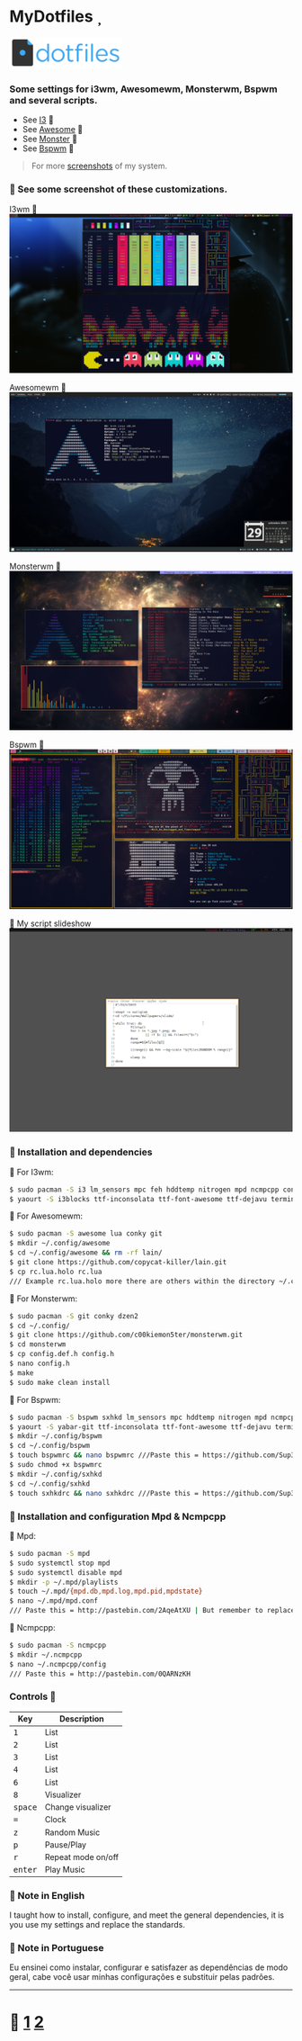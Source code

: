 # MyDotfiles 

<img alt="dotfiles" width="200" src="https://raw.githubusercontent.com/Sup3r-Us3r/MyDotfiles/master/Screenshots/dotfiles-logo.png">

### Some settings for i3wm, Awesomewm, Monsterwm, Bspwm and several scripts.


* See [I3](https://i3wm.org/) 
* See [Awesome](https://awesome.naquadah.org/) 
* See [Monster](https://github.com/c00kiemon5ter/monsterwm) 
* See [Bspwm](https://github.com/baskerville/bspwm) 

> For more [screenshots](https://github.com/Sup3r-Us3r/MyDotfiles/tree/master/Screenshots) of my system.


###  See some screenshot of these customizations.

I3wm 
![I3][screenshot1]

Awesomewm 
![Awesome][screenshot2]

Monsterwm 
![Monster][screenshot3]

Bspwm 
![Bspwm][screenshot4]

 My script slideshow
![Slideshow][screenshot5]

[screenshot1]:https://raw.githubusercontent.com/Sup3r-Us3r/MyDotfiles/master/Screenshots/screenshot5.png
[screenshot2]:https://raw.githubusercontent.com/Sup3r-Us3r/MyDotfiles/master/Screenshots/screenshot9.png
[screenshot3]:https://raw.githubusercontent.com/Sup3r-Us3r/MyDotfiles/master/Screenshots/screenshot8.png
[screenshot4]:https://raw.githubusercontent.com/Sup3r-Us3r/MyDotfiles/master/Screenshots/screenshot13.png
[screenshot5]:https://raw.githubusercontent.com/Sup3r-Us3r/MyDotfiles/master/Screenshots/script-slide.gif

###  Installation and dependencies

 For I3wm:
```sh
$ sudo pacman -S i3 lm_sensors mpc feh hddtemp nitrogen mpd ncmpcpp conky git
$ yaourt -S i3blocks ttf-inconsolata ttf-font-awesome ttf-dejavu terminus-font-ttf

```

 For Awesomewm:
```sh
$ sudo pacman -S awesome lua conky git
$ mkdir ~/.config/awesome
$ cd ~/.config/awesome && rm -rf lain/
$ git clone https://github.com/copycat-killer/lain.git
$ cp rc.lua.holo rc.lua 
/// Example rc.lua.holo more there are others within the directory ~/.config/awesome only give cp rc.lua.theme rc.lua

```

 For Monsterwm:
```sh
$ sudo pacman -S git conky dzen2
$ cd ~/.config/
$ git clone https://github.com/c00kiemon5ter/monsterwm.git
$ cd monsterwm
$ cp config.def.h config.h
$ nano config.h
$ make
$ sudo make clean install

```

 For Bspwm:
```sh
$ sudo pacman -S bspwm sxhkd lm_sensors mpc hddtemp nitrogen mpd ncmpcpp git
$ yaourt -S yabar-git ttf-inconsolata ttf-font-awesome ttf-dejavu terminus-font-ttf
$ mkdir ~/.config/bspwm
$ cd ~/.config/bspwm
$ touch bspwmrc && nano bspwmrc ///Paste this = https://github.com/Sup3r-Us3r/dotfiles/blob/master/config/bspwm/bspwmrc
$ sudo chmod +x bspwmrc
$ mkdir ~/.config/sxhkd
$ cd ~/.config/sxhkd
$ touch sxhkdrc && nano sxhkdrc ///Paste this = https://github.com/Sup3r-Us3r/dotfiles/blob/master/config/sxhkd/sxhkdrc

```

###  Installation and configuration Mpd & Ncmpcpp

 Mpd:
```sh
$ sudo pacman -S mpd
$ sudo systemctl stop mpd
$ sudo systemctl disable mpd
$ mkdir -p ~/.mpd/playlists
$ touch ~/.mpd/{mpd.db,mpd.log,mpd.pid,mpdstate}
$ nano ~/.mpd/mpd.conf
/// Paste this = http://pastebin.com/2AqeAtXU | But remember to replace "ghost" for your username and the directory of musics.

```

 Ncmpcpp:
```sh
$ sudo pacman -S ncmpcpp
$ mkdir ~/.ncmpcpp
$ nano ~/.ncmpcpp/config
/// Paste this = http://pastebin.com/0QARNzKH

```

### Controls 

| Key | Description |
| --- | ----------- |
| <kbd>1</kbd>| List |
| <kbd>2</kbd>| List |
| <kbd>3</kbd>| List |
| <kbd>4</kbd>| List |
| <kbd>6</kbd>| List |
| <kbd>8</kbd>| Visualizer |
| <kbd>space</kbd>| Change visualizer |
| <kbd>=</kbd>| Clock |
| <kbd>z</kbd>| Random Music |
| <kbd>p</kbd>| Pause/Play |
| <kbd>r</kbd>| Repeat mode on/off |
| <kbd>enter</kbd>| Play Music |

###  Note in English
I taught how to install, configure, and meet the general dependencies, it is you use my settings and replace the standards.

###  Note in Portuguese
Eu ensinei como instalar, configurar e satisfazer as dependências de modo geral, cabe você usar minhas configurações e substituir pelas padrões.

----------------------

#  [1](https://www.google.com) [2](https://www.youtube.com)

